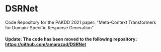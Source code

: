 # DSRNet
Code Repository for the PAKDD 2021 paper: "Meta-Context Transformers for Domain-Specific Response Generation"

#### Update: The code has been moved to the following repository: https://github.com/amarazad/DSRNet
